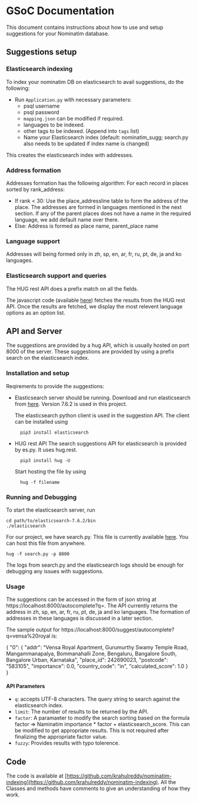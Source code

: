 # GSoC Documentation

This document contains instructions about how to use and setup suggestions for your Nominatim database.

## Suggestions setup

### Elasticsearch indexing

To index your nominatim DB on elasticsearch to avail suggestions, do the following:

* Run `Application.py` with necessary parameters:
    * psql username
    * psql password
    * `mapping.json` can be modified if required.
    * languages to be indexed.
    * other tags to be indexed. (Append into `tags` list)
    * Name your Elasticsearch index (default: nominatim_sugg; search.py also needs to be updated if index name is changed)

This creates the elasticsearch index with addresses.

### Address formation
Addresses formation has the following algorithm:
For each record in placex sorted by rank_address:
* If rank < 30:
    Use the place_addressline table to form the address of the place.
    The addresses are formed in languages mentioned in the next section. If any of the parent places does not have a name in the required language, we add default name over there.
* Else:
    Address is formed as place name, parent_place name

### Language support
Addresses will being formed only in zh, sp, en, ar, fr, ru, pt, de, ja and ko languages.

### Elasticsearch support and queries

The HUG rest API does a prefix match on all the fields.

The javascript code (available [here](https://github.com/krahulreddy/nominatim-ui/blob/suggestions/dist/assets/js/suggest.js)) fetches the results from the HUG rest API. Once the results are fetched, we display the most relevent language options as an option list. 


## API and Server
The suggestions are provided by a hug API, which is usually hosted on port 8000 of the server. These suggestions are provided by using a prefix search on the elasticsearch index.

### Installation and setup
Reqirements to provide the suggestions:
* Elasticsearch server should be running.
    Download and run elasticsearch from [here](https://www.elastic.co/downloads/elasticsearch). Version 7.6.2 is used in this project.

    The elasticsearch python client is used in the suggestion API. The client can be installed using

        pip3 install elasticsearch

* HUG rest API
    The search suggestions API for elasticsearch is provided by es.py. It uses hug.rest.

        pip3 install hug -U

    Start hosting the file by using

        hug -f filename

### Running and Debugging

To start the elasticsearch server, run

    cd path/to/elasticsearch-7.6.2/bin
    ./elasticsearch

For our project, we have search.py. This file is currently available [here](https://github.com/krahulreddy/Nominatim/blob/gsoc/search.py). You can host this file from anywhere.

    hug -f search.py -p 8000


The logs from search.py and the elasticsearch logs should be enough for debugging any issues with suggestions. 


### Usage
The suggestions can be accessed in the form of json string at https://localhost:8000/autocomplete?q=. The API currently returns the address in zh, sp, en, ar, fr, ru, pt, de, ja and ko languages. The formation of addresses in these languages is discussed in a later section.

The sample output for https://localhost:8000/suggest/autocomplete?q=vensa%20royal is:

{
  "0": {
    "addr": "Vensa Royal Apartment, Gurumurthy Swamy Temple Road, Mangammanapalya, Bommanahalli Zone, Bengaluru, Bangalore South, Bangalore Urban, Karnataka",
    "place_id": 242690023,
    "postcode": "583105",
    "importance": 0.0,
    "country_code": "in",
    "calculated_score": 1.0
  }
}

#### API Parameters

- `q`: accepts UTF-8 characters. The query string to search against the elasticsearch index.
- `limit`: The number of results to be returned by the API.
- `factor`: A paramaeter to modify the search sorting based on the formula factor => Naminatim importance * factor + elasticsearch_score. This can be modified to get appropriate results. This is not required after finalizing the appropriate factor value.
- `fuzzy`: Provides results with typo tolerence.

## Code

The code is available at [https://github.com/krahulreddy/nominatim-indexing](https://github.com/krahulreddy/nominatim-indexing). All the Classes and methods have comments to give an understanding of how they work. 
